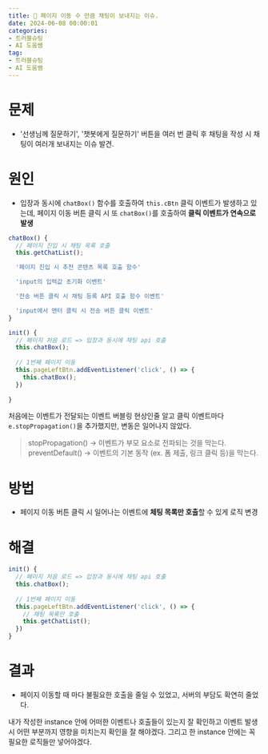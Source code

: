 ```yaml
---
title: 🔘 페이지 이동 수 만큼 채팅이 보내지는 이슈.
date: 2024-06-08 00:00:01
categories:
- 트러블슈팅
- AI 도움쌤
tag:
- 트러블슈팅
- AI 도움쌤
---
```


# 문제
- '선생님께 질문하기', '챗봇에게 질문하기' 버튼을 여러 번 클릭 후 채팅을 작성 시 채팅이 여러개 보내지는 이슈 발견.

# 원인
- 입장과 동시에 `chatBox()` 함수를 호출하여 `this.cBtn` 클릭 이벤트가 발생하고 있는데, 페이지 이동 버튼 클릭 시 또 `chatBox()`를 호출하여 
  **클릭 이벤트가 연속으로 발생**

```javascript
chatBox() {
  // 페이지 진입 시 채팅 목록 호출
  this.getChatList();

  '페이지 진입 시 추천 콘텐츠 목록 호출 함수'

  'input의 입력값 초기화 이벤트'

  '전송 버튼 클릭 시 채팅 등록 API 호출 함수 이벤트'

  'input에서 엔터 클릭 시 전송 버튼 클릭 이벤트'
}

init() {	
  // 페이지 처음 로드 => 입장과 동시에 채팅 api 호출
  this.chatBox();
  
  // 1번째 페이지 이동
  this.pageLeftBtn.addEventListener('click', () => {
    this.chatBox();
  })
	
}
```

처음에는 이벤트가 전달되는 이벤트 버블링 현상인줄 알고 클릭 이벤트마다 `e.stopPropagation()`을 추가했지만, 
변동은 일어나지 않았다.

> stopPropagation() → 이벤트가 부모 요소로 전파되는 것을 막는다.<br/>
> preventDefault() → 이벤트의 기본 동작 (ex. 폼 제출, 링크 클릭 등)을 막는다.

# 방법
- 페이지 이동 버튼 클릭 시 일어나는 이벤트에 **체팅 목록만 호출**할 수 있게 로직 변경

# 해결
```javascript
init() {
  // 페이지 처음 로드 => 입장과 동시에 채팅 api 호출
  this.chatBox();
  
  // 1번째 페이지 이동
  this.pageLeftBtn.addEventListener('click', () => {
    // 채팅 목록만 호출
    this.getChatList();
  })
}
```

# 결과
- 페이지 이동할 때 마다 불필요한 호출을 줄일 수 있었고, 서버의 부담도 확연히 줄었다.

내가 작성한 instance 안에 어떠한 이벤트나 호출들이 있는지 잘 확인하고 이벤트 발생 시 어떤 부분까지 영향을 미치는지 
확인을 잘 해야겠다. 그리고 한 instance 안에는 꼭 필요한 로직들만 넣어야겠다.